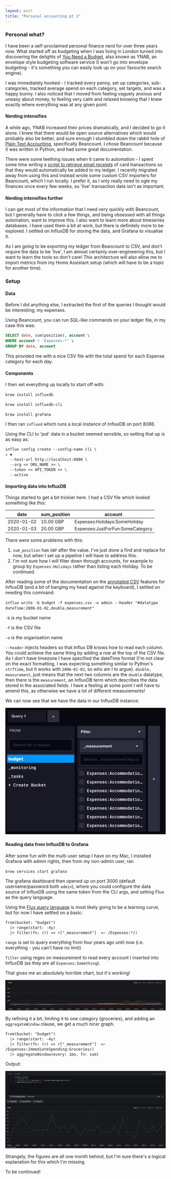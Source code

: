 ```yaml
---
layout: post
title: "Personal accounting pt 1"
---
```


### Personal what?

I have been a self-proclaimed personal finance nerd for over three years now. What started off as budgeting when I was living in London turned into discovering the delights of [You Need a Budget](https://www.youneedabudget.com/), also known as YNAB, an envelope style budgeting software service (I won't go into envelope budgeting - it's something you can easily look up on your favourite search engine). 

I was immediately hooked - I tracked every penny, set up categories, sub-categories, tracked average spend on each category, set targets, and was a happy bunny. I also noticed that I moved from feeling vaguely anxious and uneasy about money, to feeling very calm and relaxed knowing that I knew exactly where everything was at any given point. 


#### Nerding intensifies

A while ago, YNAB increased their prices dramatically, and I decided to go it alone. I knew that there would be open source alternatives which would probably also be better, and sure enough I stumbled down the rabbit hole of [Plain Text Accounting](https://plaintextaccounting.org/), specifically Beancount. I chose Beancount because it was written in Python, and had some great documentation. 

There were some teething issues when it came to automation - I spent some time writing a [script to retrieve email receipts](https://github.com/charlietw/curve-beancount) of card transactions so that they would automatically be added to my ledger. I recently migrated away from using this and instead wrote some custom CSV importers for Beancount, which I run locally. I prefer it, as I only really need to ogle my finances once every few weeks, so 'live' transaction data isn't as important. 

#### Nerding intensifies further

I can get most of the information that I need very quickly with Beancount, but I generally have to click a few things, and being obsessed with all things automation, want to improve this. I also want to learn more about timeseries databases. I have used them a bit at work, but there is definitely more to be explored. I settled on InfluxDB for storing the data, and Grafana to visualise it. 

As I am going to be exporting my ledger from Beancount to CSV, and don't require the data to be 'live', I am almost certainly over-engineering this, but I want to learn the tools so don't care! This architecture will also allow me to import metrics from my Home Assistant setup (which will have to be a topic for another time). 

### Setup

#### Data

Before I did anything else, I extracted the first of the queries I thought would be interesting; my expenses.

Using Beancount, you can run SQL-like commands on your ledger file, in my case this was:

``` SQL
SELECT date, sum(position), account \
WHERE account ~ 'Expenses:*' \
GROUP BY date, account
```

This provided me with a nice CSV file with the total spend for each Expense category for each day. 

#### Components

I then set everything up locally to start off with:

`brew install influxdb`

`brew install influxdb-cli`

`brew install grafana`

I then ran `influxd` which runs a local instance of InfluxDB on port 8086. 

Using the CLI to 'put' data in a bucket seemed sensible, so setting that up is as easy as:

```
influx config create --config-name cli \                                        ✭ ✱
  --host-url http://localhost:8086 \
  --org << ORG_NAME >> \
  --token << API_TOKEN >> \
  --active
```

#### Importing data into InfluxDB

Things started to get a bit trickier here. I had a CSV file which looked something like this:

| date       | sum_position | account                          |
| ---------- | ------------ | -------------------------------- |
| 2020-01-02 | 10.00 GBP    | Expenses:Holidays:SomeHoliday    |
| 2020-01-03 | 20.00 GBP    | Expenses:JustForFun:SomeCategory |


There were some problems with this:
1. `sum_position` has `GBP` after the value. I've just done a find and replace for now, but when I set up a pipeline I will have to address this.
2. I'm not sure how I will filter down through accounts, for example to group by `Expenses:Holidays` rather than listing each Holiday. To be continued. 

After reading some of the documentation on the [annotated CSV](https://docs.influxdata.com/influxdb/v2.0/reference/syntax/annotated-csv/) features for InfluxDB (and a bit of banging my head against the keyboard), I settled on needing this command:

`influx write -b budget -f expenses.csv -o admin --header "#datatype dateTime:2006-01-02,double,measurement"`

`-b` is my bucket name

`-f` is the CSV file

`-o` is the organisation name

`--header` injects headers so that Influx DB knows how to read each column. You could achieve the same thing by adding a row at the top of the CSV file. As I don't have timezone I have specified the dateTime format (I'm not clear on the exact formatting, I was expecting something similar to Python's `strftime`, but it works with `2006-01-02`, so who am I to argue). `double, measurement`, just means that the next two columns are the `double` datatype, then there is the `measurement`, an InfluxDB term which describes the data stored in the associated fields. I have a feeling at some point I will have to amend this, as otherwise we have a lot of different measurements!

We can now see that we have the data in our InfluxDB instance:

<img src="/assets/pictures/accounting-1/influxdb1.png">

#### Reading data from InfluxDB to Grafana

After some fun with the multi-user setup I have on my Mac, I installed Grafana with admin rights, then from my non-admin user, ran 

`brew services start grafana` 

The grafana dashboard then opened up on port 3000 (default username/password both `admin`), where you could configure the data source of InfluxDB using the same token from the CLI args, and setting Flux as the query language. 

Using the [Flux query language](https://github.com/influxdata/flux) is most likely going to be a learning curve, but for now I have settled on a basic:

```
from(bucket: "budget")
  |> range(start: -4y)
  |> filter(fn: (r) => r["_measurement"]  =~ /Expenses:*/)
```

`range` is set to query everything from four years ago until now (i.e. everything - you can't have no limit)

`filter` using regex on measurement to read every account I inserted into InfluxDB (as they are all `Expenses:Something`).

That gives me an absolutely horrible chart, but it's working!

<img src="/assets/pictures/accounting-1/grafana1.png">

By refining it a bit, limiting it to one category (groceries), and adding an `aggregateWindow` clause, we get a much nicer graph.

```
from(bucket: "budget")
  |> range(start: -4y)
  |> filter(fn: (r) => r["_measurement"]  =~ /Expenses:ImmediateSpending:Groceries/)
  |> aggregateWindow(every: 1mo, fn: sum)
```

Output:

<img src="/assets/pictures/accounting-1/grafana2.png">

Strangely, the figures are all one month behind, but I'm sure there's a logical explanation for this which I'm missing. 

To be continued!